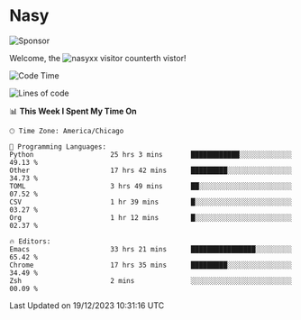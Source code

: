 # Nasy

<!--
<p align="center">
<img height="200" src="https://github-readme-stats.vercel.app/api?username=nasyxx&count_private=true&show_icons=true&theme=dracula&include_all_commits=true"/>
<img height="200" src="https://github-readme-stats.vercel.app/api/top-langs/?username=nasyxx&theme=dracula&hide=html,jupyter+notebook&count_private=true&show_icons=true"/>
</p>

  
----------------
-->

![Sponsor](https://img.shields.io/static/v1.svg?label=Sponsor&message=%E2%9D%A4&logo=GitHub&style=flat&color=pink)
 
Welcome, the ![nasyxx visitor counter](https://count.getloli.com/get/@nasyxx?theme=rule34)th vistor!
 
<!--START_SECTION:waka-->
![Code Time](http://img.shields.io/badge/Code%20Time-4%2C143%20hrs%2033%20mins-blue)

![Lines of code](https://img.shields.io/badge/From%20Hello%20World%20I%27ve%20Written-6.3%20million%20lines%20of%20code-blue)

📊 **This Week I Spent My Time On** 

```text
🕑︎ Time Zone: America/Chicago

💬 Programming Languages: 
Python                   25 hrs 3 mins       ████████████░░░░░░░░░░░░░   49.13 % 
Other                    17 hrs 42 mins      █████████░░░░░░░░░░░░░░░░   34.73 % 
TOML                     3 hrs 49 mins       ██░░░░░░░░░░░░░░░░░░░░░░░   07.52 % 
CSV                      1 hr 39 mins        █░░░░░░░░░░░░░░░░░░░░░░░░   03.27 % 
Org                      1 hr 12 mins        █░░░░░░░░░░░░░░░░░░░░░░░░   02.37 % 

🔥 Editors: 
Emacs                    33 hrs 21 mins      ████████████████░░░░░░░░░   65.42 % 
Chrome                   17 hrs 35 mins      █████████░░░░░░░░░░░░░░░░   34.49 % 
Zsh                      2 mins              ░░░░░░░░░░░░░░░░░░░░░░░░░   00.09 % 
```


 Last Updated on 19/12/2023 10:31:16 UTC
<!--END_SECTION:waka-->

<!-- ![visitors](https://visitor-badge.laobi.icu/badge?page_id=nasyxx.nasyxx) -->
